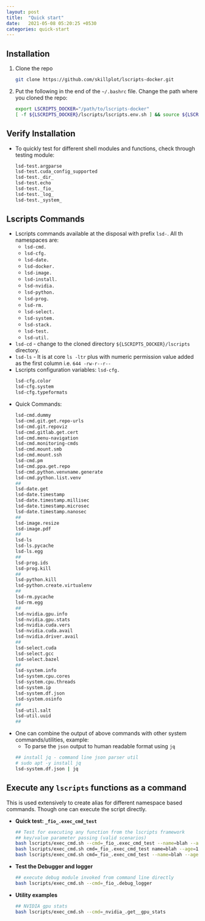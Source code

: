 ```yaml
---
layout: post
title:  "Quick start"
date:   2021-05-08 05:20:25 +0530
categories: quick-start
---
```



## Installation


1. Clone the repo
    ```bash
    git clone https://github.com/skillplot/lscripts-docker.git
    ```
2. Put the following in the end of the `~/.bashrc` file. Change the path where you cloned the repo:
    ```bash
    export LSCRIPTS_DOCKER="/path/to/lscripts-docker"
    [ -f ${LSCRIPTS_DOCKER}/lscripts/lscripts.env.sh ] && source ${LSCRIPTS_DOCKER}/lscripts/lscripts.env.sh
    ```


## Verify Installation

* To quickly test for different shell modules and functions, check through testing module:
    ```bash
    lsd-test.argparse
    lsd-test.cuda_config_supported
    lsd-test._dir_
    lsd-test.echo
    lsd-test._fio_
    lsd-test._log_
    lsd-test._system_
    ```


## Lscripts Commands

* Lscripts commands available at the disposal with prefix `lsd-`. All th namespaces are:
    * `lsd-cmd.`
    * `lsd-cfg.`
    * `lsd-date.`
    * `lsd-docker.`
    * `lsd-image.`
    * `lsd-install.`
    * `lsd-nvidia.`
    * `lsd-python.`
    * `lsd-prog.`
    * `lsd-rm.`
    * `lsd-select.`
    * `lsd-system.`
    * `lsd-stack.`
    * `lsd-test.`
    * `lsd-util.`
* `lsd-cd` - change to the cloned directory `${LSCRIPTS_DOCKER}/lscripts` directory.
* `lsd-ls` - It is at core `ls -ltr` plus with numeric permission value added as the first column i.e. `644 -rw-r--r--`
* Lscripts configuration variables: `lsd-cfg.`
    ```bash
    lsd-cfg.color
    lsd-cfg.system
    lsd-cfg.typeformats
    ```
* Quick Commands:
    ```bash
    lsd-cmd.dummy
    lsd-cmd.git.get.repo-urls
    lsd-cmd.git.repoviz
    lsd-cmd.gitlab.get.cert
    lsd-cmd.menu-navigation
    lsd-cmd.monitoring-cmds
    lsd-cmd.mount.smb
    lsd-cmd.mount.ssh
    lsd-cmd.pm
    lsd-cmd.ppa.get.repo
    lsd-cmd.python.venvname.generate
    lsd-cmd.python.list.venv
    ##
    lsd-date.get
    lsd-date.timestamp
    lsd-date.timestamp.millisec
    lsd-date.timestamp.microsec
    lsd-date.timestamp.nanosec
    ##
    lsd-image.resize
    lsd-image.pdf
    ##
    lsd-ls
    lsd-ls.pycache
    lsd-ls.egg
    ##
    lsd-prog.ids
    lsd-prog.kill
    ##
    lsd-python.kill
    lsd-python.create.virtualenv
    ##
    lsd-rm.pycache
    lsd-rm.egg
    ##
    lsd-nvidia.gpu.info
    lsd-nvidia.gpu.stats
    lsd-nvidia.cuda.vers
    lsd-nvidia.cuda.avail
    lsd-nvidia.driver.avail
    ##
    lsd-select.cuda
    lsd-select.gcc
    lsd-select.bazel
    ##
    lsd-system.info
    lsd-system.cpu.cores
    lsd-system.cpu.threads
    lsd-system.ip
    lsd-system.df.json
    lsd-system.osinfo
    ##
    lsd-util.salt
    lsd-util.uuid
    ##
    ```
* One can combine the output of above commands with other system commands/utilities, example:
    * To parse the `json` output to human readable format using `jq`
    ```bash
    ## install jq - command line json parser util
    # sudo apt -y install jq
    lsd-system.df.json | jq
    ```


## Execute any `lscripts` functions as a command

This is used extensively to create alias for different namespace based commands. Though one can execute the script directly.

* **Quick test: `_fio_.exec_cmd_test`**
    ```bash
    ## Test for executing any function from the lscripts framework
    ## key/value parameter passing (valid scenarios)
    bash lscripts/exec_cmd.sh --cmd=_fio_.exec_cmd_test --name=blah --age=100
    bash lscripts/exec_cmd.sh cmd=_fio_.exec_cmd_test name=blah --age=100
    bash lscripts/exec_cmd.sh cmd=_fio_.exec_cmd_test --name=blah --age=100
    ```
* **Test the Debugger and logger**
    ```bash
    ## execute debug module invoked from command line directly
    bash lscripts/exec_cmd.sh --cmd=_fio_.debug_logger
    ```
* **Utility examples**
    ```bash
    ## NVIDIA gpu stats
    bash lscripts/exec_cmd.sh --cmd=_nvidia_.get__gpu_stats
    ```
